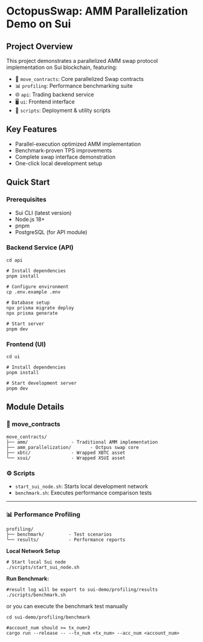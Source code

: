# OctopusSwap: AMM Parallelization Demo on Sui

## Project Overview

This project demonstrates a parallelized AMM swap protocol implementation on Sui blockchain, featuring:

- 🦑 `move_contracts`: Core parallelized Swap contracts
- 📊 `profiling`: Performance benchmarking suite
- 🌐 `api`: Trading backend service
- 🖥️ `ui`: Frontend interface
- 🚀 `scripts`: Deployment & utility scripts

## Key Features

- Parallel-execution optimized AMM implementation
- Benchmark-proven TPS improvements
- Complete swap interface demonstration
- One-click local development setup


## Quick Start

### Prerequisites

- Sui CLI (latest version)
- Node.js 18+
- pnpm
- PostgreSQL (for API module)


### Backend Service (API)

```shell
cd api

# Install dependencies
pnpm install

# Configure environment
cp .env.example .env

# Database setup
npx prisma migrate deploy
npx prisma generate

# Start server
pnpm dev
```

### Frontend (UI)

```shell
cd ui

# Install dependencies
pnpm install

# Start development server
pnpm dev
```


## Module Details

### 📁 move_contracts

```
move_contracts/
├── amm/                - Traditional AMM implementation
├── amm_parallelization/       - Octpus swap core
├── xbtc/               - Wrapped XBTC asset
└── xsui/               - Wrapped XSUI asset
```

### ⚙️ Scripts

- `start_sui_node.sh`: Starts local development network
- `benchmark.sh`: Executes performance comparison tests

------


### 📊 Performance Profiling

```
profiling/
├── benchmark/         - Test scenarios
└── results/           - Performance reports
```


**Local Network Setup**
```shell
# Start local Sui node
./scripts/start_sui_node.sh
```

**Run Benchmark:**

```shell
#result log will be export to sui-demo/profiling/results
./scripts/benchmark.sh 
```

or you can execute the benchmark test manually
```shell
cd sui-demo/profiling/benchmark

#account_num should >= tx_num+2
cargo run --release -- --tx_num <tx_num> --acc_num <account_num> 
```




